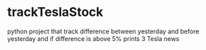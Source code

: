# trackTeslaStock
python project that track difference between yesterday and before yesterday and if difference is above 5% prints 3 Tesla news
